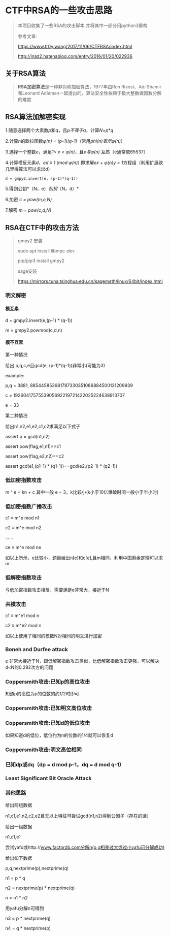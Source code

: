 # CTF中RSA的一些攻击思路

> 本项目收集了一些RSA的攻击脚本,并将其中一部分用python3重构
>
> 参考文章:
>
> https://www.tr0y.wang/2017/11/06/CTFRSA/index.html
>
> http://inaz2.hatenablog.com/entry/2016/01/20/022936

## 关于RSA算法

> **RSA加密算法**是一种非对称加密算法，1977年由Ron Rivest、Adi Shamir和Leonard Adleman一起提出的，算法安全性依赖于极大整数做因数分解的难度

## RSA算法加解密实现

1.随意选择两个大素数*p*和*q*，且*p不等于q*，计算*N=p***q*

2.计算*n*的欧拉函数*φ(n) = (p-1)(q-1)*（常用*phi(n)*表示*φ(n)*）

3.选择一个整数*e*，满足*1< e < φ(n)*，且*e与φ(n)* 互质（e通常取65537）

4.计算模反元素*d*，*ed ≡ 1 (mod φ(n))* 即求解*ex + φ(n)y = 1*方程组（利用扩展欧几里得算法可以求出*d*）

```d = gmpy2.invert(e, (p-1)*(q-1))```

5.得到公钥*（N，e）*私钥*（N，d）*

6.加密 *c = pow(m,e,N)*

7.解密 *m = pow(c,d,N)*

## RSA在CTF中的攻击方法

>gmpy2 安装
>
>sudo apt install libmpc-dev
>
>pip/pip3 install gmpy2
>
>sage安装
>
>https://mirrors.tuna.tsinghua.edu.cn/sagemath/linux/64bit/index.html

### 明文解密

#### **模互素**

d = gmpy2.invert(e,(p-1) * (q-1))

m = gmpy2.powmod(c,d,n)

#### **模不互素**

第一种情况

给出 p,q,c,e且gcd(e, (p-1)*(q-1))非常小(可能为3)

example:

p,q = 3881, 885445853681787330351086884500131209939

c = 1926041757553905692219721422025224638913707

e = 33

第二种情况

给出n1,n2,e1,e2,c1,c2求满足以下式子

assert p = gcd(n1,n2)

assert pow(flag,e1,n1)==c1

assert pow(flag,e2,n2)==c2

assert gcd(e1,(p1-1) * (q1-1))==gcd(e2,(p2-1) * (q2-1))



### 低加密指数攻击

m ^ e = kn + c 其中一般 e = 3，k比较小(k小于10亿爆破时间一般小于半小时)

### 低加密指数广播攻击

c1 ≡ m^e mod n1

c2 ≡ m^e mod n2

……

ce ≡ m^e mod ne

如以上所示，e比较小，题目给出n[e]和c[e],且m相同，利用中国剩余定理可以求m

### 低解密指数攻击

与低加密指数攻击相反，需要满足e非常大，接近于N

### 共模攻击

c1 ≡ m^e1 mod n

c2 ≡ m^e2 mod n

如以上使用了相同的模数N对相同的明文进行加密

### Boneh and Durfee attack

e 非常大接近于N，跟低解密指数攻击类似，比低解密指数攻击更强，可以解决d<N的0.292次方的问题

### Coppersmith攻击:已知p的高位攻击

知道p的高位为p的位数的约1/2时即可

### Coppersmith攻击:已知明文高位攻击

### Coppersmith攻击:已知d的低位攻击

如果知道d的低位，低位约为n的位数的1/4就可以恢复d

### Coppersmith攻击:明文高位相同

### 已知dp或dq（dp = d mod p-1，dq = d mod q-1）

### Least Significant Bit Oracle Attack

### 其他思路

给出两组数据

n1,c1,e1,n2,c2,e2且无以上特征可尝试gcd(n1,n2)得到公因子（存在的话）

给出一组数据

n1,c1,e1

尝试yafu或http://www.factordb.com分解n(p,q相差过大或过小yafu可分解成功)

给出如下数据

p,q,nextprime(p),nextprime(q)

n1 = p * q

n2 = nextprime(p) * nextprime(q)

n = n1 * n2

用yafu分解n可得到

n3 = p * nextprime(q)

n4 = q * nextprime(p)